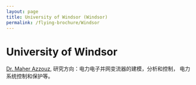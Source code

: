 ```yaml
---
layout: page
title: University of Windsor (Windsor)
permalink: /flying-brochure/Windsor
---
```

# University of Windsor

[Dr. Maher Azzouz](https://www.uwindsor.ca/engineering/electrical/335/dr-maher-abdelkhalek), 研究方向：电力电子并网变流器的建模，分析和控制， 电力系统控制和保护等。
